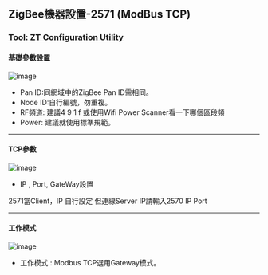 ## ZigBee機器設置-2571 (ModBus TCP)


### [Tool: ZT Configuration Utility](http://www.icpdas.com/en/download/show.php?num=2845&model=ZT-2018/S)

#### 基礎參數設置

![image](https://user-images.githubusercontent.com/20264622/110280960-b8067980-8016-11eb-8b2b-3d337793569b.png)

 
 - Pan ID:同網域中的ZigBee Pan ID需相同。
 - Node ID:自行編號，勿重複。
 - RF頻道: 建議4 9 1 f 或使用Wifi Power Scanner看一下哪個區段頻
 - Power: 建議就使用標準規範。

 ---
 
#### TCP參數

![image](https://user-images.githubusercontent.com/20264622/110281074-f56b0700-8016-11eb-80dc-ea205a61a040.png)


 - IP , Port, GateWay設置
 
 2571當Client，IP 自行設定
但連線Server IP請輸入2570 IP Port

  ---
  
#### 工作模式

  ![image](https://user-images.githubusercontent.com/20264622/110280746-50e8c500-8016-11eb-8a3a-b77d99842f51.png)
  
  - 工作模式 : Modbus TCP選用Gateway模式。


   
